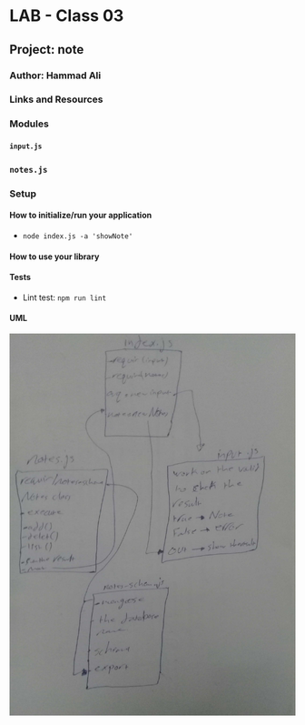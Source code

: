 # LAB - Class 03

## Project: note

### Author: Hammad Ali

### Links and Resources


### Modules
#### `input.js`
### `notes.js`

### Setup

#### How to initialize/run your application 

- `node index.js -a 'showNote'`

#### How to use your library 
#### Tests
- Lint test: `npm run lint`

#### UML

![UML Diagram](./assets/whiteBoard-class-03.jpg)

